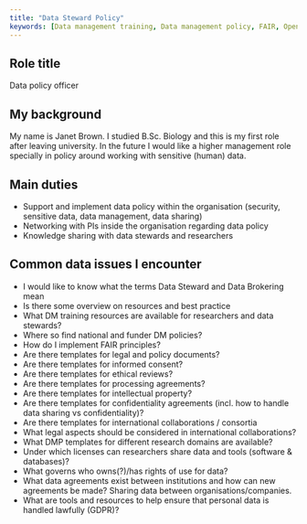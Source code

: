 ```yaml
---
title: "Data Steward Policy"
keywords: [Data management training, Data management policy, FAIR, Open data, GDPR, Informed consent, etc, <research domain>, Data license, Software license, Sensitive data, Confidentiality, Data rights, DMP, Data sharing, Life science data, International (research) collaboration]
---
```


## Role title

Data policy officer

## My background

My name is Janet Brown.  I studied B.Sc. Biology and this is my first role after leaving university.  In the future I would like a higher management role specially in policy around working with sensitive (human) data.

## Main duties

* Support and implement data policy within the organisation (security, sensitive data, data management, data sharing)
* Networking with PIs inside the organisation regarding data policy
* Knowledge sharing with data stewards and researchers

## Common data issues I encounter

* I would like to know what the terms Data Steward and Data Brokering mean
* Is there some overview on resources and best practice
* What DM training resources are available for researchers and data stewards?
* Where so find national and funder DM policies?
* How do I implement FAIR principles?
* Are there templates for legal and policy documents?
* Are there templates for informed consent?
* Are there templates for ethical reviews?
* Are there templates for processing agreements?
* Are there templates for intellectual property?
* Are there templates for confidentiality agreements (incl. how to handle data sharing vs confidentiality)?
* Are there templates for international collaborations / consortia
* What legal aspects should be considered in international collaborations?
* What DMP templates for different research domains are available?
* Under which licenses can researchers share data and tools (software & databases)?
* What governs who owns(?)/has rights of use for data?
* What data agreements exist between institutions and how can new agreements be made? Sharing data between organisations/companies.
* What are tools and resources to help ensure that personal data is handled lawfully (GDPR)?
